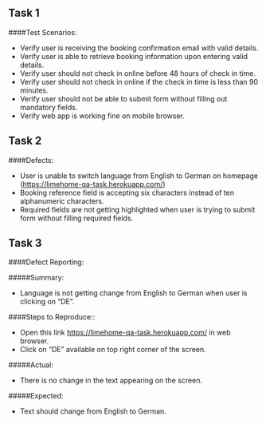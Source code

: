## Task 1

####Test Scenarios:


- Verify user is receiving the booking confirmation email with valid details.
- Verify user is able to retrieve booking information upon entering valid details.
- Verify user should not check in online before 48 hours of check in time.
- Verify user should not check in online if the check in time is less than 90 minutes.
- Verify user should not be able to submit form without filling out mandatory fields.
- Verify web app is working fine on mobile browser.

## Task 2

####Defects:

- User is unable to switch language from English to German on homepage (https://limehome-qa-task.herokuapp.com/)
- Booking reference field is accepting six characters instead of ten alphanumeric characters.
- Required fields are not getting highlighted when user is trying to submit form without filling required fields.


## Task 3

####Defect Reporting:

#####Summary:
- Language is not getting change from English to German when user is clicking on “DE”.

####Steps to Reproduce::

- Open this link https://limehome-qa-task.herokuapp.com/ in web browser.
- Click on “DE” available on top right corner of the screen.

#####Actual:
- There is no change in the text appearing on the screen.

#####Expected:
- Text should change from English to German.
